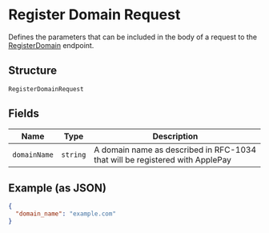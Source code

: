 
# Register Domain Request

Defines the parameters that can be included in the body of
a request to the [RegisterDomain](#endpoint-registerdomain) endpoint.

## Structure

`RegisterDomainRequest`

## Fields

| Name | Type | Description |
|  --- | --- | --- |
| `domainName` | `string` | A domain name as described in RFC-1034 that will be registered with ApplePay |

## Example (as JSON)

```json
{
  "domain_name": "example.com"
}
```

